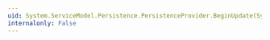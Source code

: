 ```yaml
---
uid: System.ServiceModel.Persistence.PersistenceProvider.BeginUpdate(System.Object,System.TimeSpan,System.AsyncCallback,System.Object)
internalonly: False
---
```


